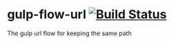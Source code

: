 # gulp-flow-url [![Build Status](https://travis-ci.org/yinone/gulp-flow-url.svg?branch=master)](https://travis-ci.org/yinone/gulp-flow-url)
The gulp url flow for keeping the same path
